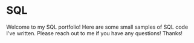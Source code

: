 # SQL

Welcome to my SQL portfolio! Here are some small samples of SQL code I've written. Please reach out to me if you have any questions! Thanks!
